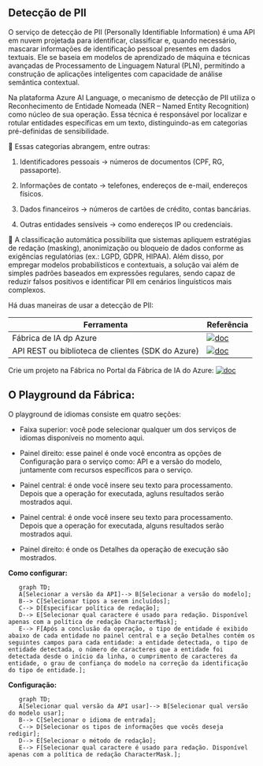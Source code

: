 ## **Detecção de PII**


O serviço de detecção de PII (Personally Identifiable Information) é uma API em nuvem projetada para identificar, classificar e, quando necessário, mascarar informações de identificação pessoal presentes em dados textuais. Ele se baseia em modelos de aprendizado de máquina e técnicas avançadas de Processamento de Linguagem Natural (PLN), permitindo a construção de aplicações inteligentes com capacidade de análise semântica contextual. 

Na plataforma Azure AI Language, o mecanismo de detecção de PII utiliza o Reconhecimento de Entidade Nomeada (NER – Named Entity Recognition) como núcleo de sua operação. Essa técnica é responsável por localizar e rotular entidades específicas em um texto, distinguindo-as em categorias pré-definidas de sensibilidade. 

📜 Essas categorias abrangem, entre outras: 

1. Identificadores pessoais → números de documentos (CPF, RG, passaporte). 

2. Informações de contato → telefones, endereços de e-mail, endereços físicos. 

3. Dados financeiros → números de cartões de crédito, contas bancárias. 

4. Outras entidades sensíveis → como endereços IP ou credenciais. 


📜 A classificação automática possibilita que sistemas apliquem estratégias de redação (masking), anonimização ou bloqueio de dados conforme as exigências regulatórias (ex.: LGPD, GDPR, HIPAA). Além disso, por empregar modelos probabilísticos e contextuais, a solução vai além de simples padrões baseados em expressões regulares, sendo capaz de reduzir falsos positivos e identificar PII em cenários linguísticos mais complexos. 

Há duas maneiras de usar a detecção de PII: 

|Ferramenta|Referência|
|----------|----------|
|Fábrica de IA dp Azure|[![doc](https://img.shields.io/badge/Acesse-0077B5?style=for-the-badge&logo=linkedin&logoColor=white)](https://ai.azure.com/?cid=learnDocs)|    |
|API REST ou biblioteca de clientes (SDK do Azure)|[![doc](https://img.shields.io/badge/Acesse-0077B5?style=for-the-badge&logo=linkedin&logoColor=white)](https://ai.azure.com/?cid=learnDocs)|


Crie um projeto na Fábrica no Portal da Fábrica de IA do Azure: [![doc](https://img.shields.io/badge/Acesse-0077B5?style=for-the-badge&logo=linkedin&logoColor=white)](https://ai.azure.com/?cid=learnDocs)


## **O Playground da Fábrica:**


O playground de idiomas consiste em quatro seções: 

- Faixa superior: você pode selecionar qualquer um dos serviços de idiomas disponíveis no momento aqui. 

- Painel direito: esse painel é onde você encontra as opções de Configuração para o serviço como: API e a versão do modelo, juntamente com recursos específicos para o serviço. 

- Painel central: é onde você insere seu texto para processamento. Depois que a operação for executada, agluns resultados serão mostrados aqui. 

- Painel central: é onde você insere seu texto para processamento. Depois que a operação for executada, alguns resultados serão mostrados aqui. 

- Painel direito: é onde os Detalhes da operação de execução são mostrados.
  

**Como configurar:**


```mermaid
   graph TD;
   A[Selecionar a versão da API]--> B[Selecionar a versão do modelo];
   B--> C[Selecionar tipos a serem incluídos];
   C--> D[Especificar política de redação];
   D--> E[Selecionar qual caractere é usado para redação. Disponível apenas com a política de redação CharacterMask];
   E--> F[Após a conclusão da operação, o tipo de entidade é exibido abaixo de cada entidade no painel central e a seção Detalhes contém os seguintes campos para cada entidade: a entidade detectada, o tipo de entidade detectada, o número de caracteres que a entidade foi detectada desde o início da linha, o cumprimento de caracteres da entidade, o grau de confiança do modelo na correção da identificação do tipo de entidade.];
   ```


**Configuração:**

```mermaid
   graph TD;
   A[Selecionar qual versão da API usar]--> B[Selecionar qual versão do modelo usar];
   B--> C[Selecionar o idioma de entrada];
   C--> D[Selecionar os tipos de informações que vocês deseja redigir];
   D--> E[Selecionar o método de redação];
   E--> F[Selecionar qual caractere é usado para redação. Disponível apenas com a política de redação CharacterMask.];
```
